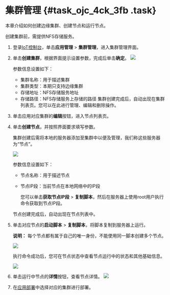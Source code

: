 # 集群管理 {#task_ojc_4ck_3fb .task}

本章介绍如何创建边缘集群、创建节点和运行节点。

创建集群前，需提供NFS存储服务。

1.  登录[IoT控制台](https://iot.console.aliyun.com)，单击**应用管理** \> **集群管理**，进入集群管理界面。 
2.  单击**创建集群**，根据界面提示设置参数，完成后单击**确定**。 ![](http://static-aliyun-doc.oss-cn-hangzhou.aliyuncs.com/assets/img/22237/153968356013327_zh-CN.png)

    参数信息设置如下：

    -   集群名称：用于描述集群
    -   集群类型：本期只支持边缘集群
    -   存储地址：NFS存储服务地址
    -   存储路径：NFS存储服务上存储的路径
    集群创建完成后，自动出现在集群列表页。您可以在此进行管理、编辑和删除操作。

3.  单击应用对应集群的**编辑**按钮，进入节点列表页。 
4.  单击**创建节点**，并按照界面要求填写参数。 

    集群创建后需将本地的服务器添加至集群中以便及管理，我们称这些服务器为“节点”。

    ![](http://static-aliyun-doc.oss-cn-hangzhou.aliyuncs.com/assets/img/22237/153968356013328_zh-CN.png)

    参数信息设置如下：

    -   节点名称：用于描述节点
    -   节点IP段：当前节点在本地网络中的IP段

        您可以单击**获取节点IP段** \> **复制脚本**，然后在服务器上使用root用户执行命令获取到节点IP段。

    节点创建完成后，自动出现在节点列表中。

5.  单击对应节点的**启动脚本** \> **复制脚本**，将脚本复制到服务器上运行。 

    **说明：** 每个节点都有属于自己的唯一身份，不能使用同一脚本创建多个节点。

    ![](http://static-aliyun-doc.oss-cn-hangzhou.aliyuncs.com/assets/img/22237/153968356013332_zh-CN.png)

    执行命令成功后，您可在节点状态中查看节点运行中的状态和其他基础信息。

    ![](http://static-aliyun-doc.oss-cn-hangzhou.aliyuncs.com/assets/img/22237/153968356013388_zh-CN.png) 

6.  单击运行中节点的**详情**按钮，查看节点详情。 ![](http://static-aliyun-doc.oss-cn-hangzhou.aliyuncs.com/assets/img/22237/153968356013389_zh-CN.png) 
7.  在[应用部署](cn.zh-CN/应用管理/应用部署.md#)中选择对应的集群进行部署。 


